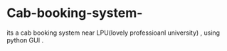 # Cab-booking-system-
its a cab booking system near LPU(lovely professioanl university) , using python GUI .
